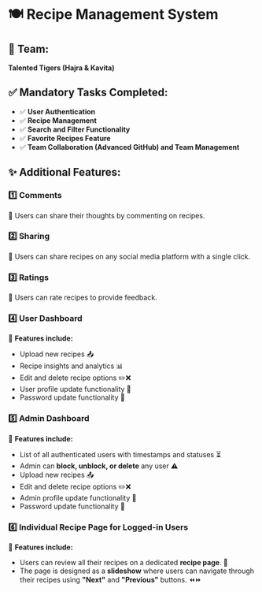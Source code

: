 # 🍽️ Recipe Management System  

## 👥 Team:  
**Talented Tigers (Hajra & Kavita)**  

## ✅ Mandatory Tasks Completed:  
- ✅ **User Authentication**  
- ✅ **Recipe Management**  
- ✅ **Search and Filter Functionality**  
- ✅ **Favorite Recipes Feature**  
- ✅ **Team Collaboration (Advanced GitHub) and Team Management**  

## ✨ Additional Features:  

### 1️⃣ Comments  
🔹 Users can share their thoughts by commenting on recipes.  

### 2️⃣ Sharing  
🔹 Users can share recipes on any social media platform with a single click.  

### 3️⃣ Ratings  
🔹 Users can rate recipes to provide feedback.  

### 4️⃣ User Dashboard  
📌 **Features include:**  
- Upload new recipes 📤  
- Recipe insights and analytics 📊  
- Edit and delete recipe options ✏️❌  
- User profile update functionality 🔄  
- Password update functionality 🔐  

### 5️⃣ Admin Dashboard  
📌 **Features include:**  
- List of all authenticated users with timestamps and statuses ⏳  
- Admin can **block, unblock, or delete** any user ⚠️  
- Upload new recipes 📤  
- Edit and delete recipe options ✏️❌  
- Admin profile update functionality 🔄  
- Password update functionality 🔐  

### 6️⃣ Individual Recipe Page for Logged-in Users  
📌 **Features include:**  
- Users can review all their recipes on a dedicated **recipe page**. 📖  
- The page is designed as a **slideshow** where users can navigate through their recipes using **"Next"** and **"Previous"** buttons. ⏪⏩  
